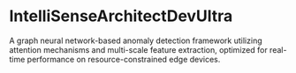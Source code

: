 # IntelliSenseArchitectDevUltra
A graph neural network-based anomaly detection framework utilizing attention mechanisms and multi-scale feature extraction, optimized for real-time performance on resource-constrained edge devices.
